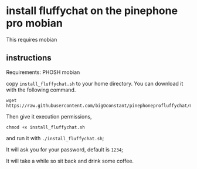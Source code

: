 # install fluffychat on the pinephone pro mobian

This requires mobian

## instructions

Requirements: PHOSH mobian

copy `install_fluffychat.sh` to your home directory. You can download it with the following command. 

```
wget https://raw.githubusercontent.com/bigOconstant/pinephoneprofluffychat/master/install_fluffychat.sh
```
Then give it execution permissions,

```
chmod +x install_fluffychat.sh
```

 and run it with `./install_fluffychat.sh`;


It will ask you for your password, default is `1234`;

It will take a while so sit back and drink some coffee. 